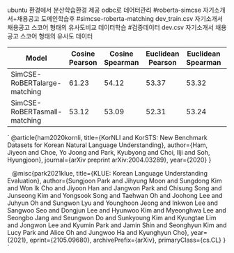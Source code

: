 #
ubuntu 환경에서 분산학습환경 제공 odbc로 데어터관리
#roberta-simcse
자기소개서+채용공고 도메인학습후
#simcse-roberta-matching
dev_train.csv 자기소개서  채용공고 스코어 형태의 유사도비교 데이터학습
#검증데이터 
dev.csv  자기소개서 채용공고 스코어 형태의 유사도 데이터

| Model                      | Cosine Pearson | Cosine Spearman | Euclidean Pearson | Euclidean Spearman | Manhattan Pearson | Manhattan Spearman | Dot Pearson | Dot Spearman |
|----------------------------|----------------|-----------------|-------------------|--------------------|-------------------|--------------------|-------------|--------------|
| SimCSE-RoBERTalarge-matching            | 61.23          | 54.12           | 53.37             | 53.32              | 63.14             | 61.82              | 52.14       | 51.33        |
| SimCSE-RoBERTasmall-matching  | 53.12          | 53.09           | 52.31             | 53.24              | 52.81             | 53.65              | 48.08       | 48.35        |


`
@article{ham2020kornli,
  title={KorNLI and KorSTS: New Benchmark Datasets for Korean Natural Language Understanding},
  author={Ham, Jiyeon and Choe, Yo Joong and Park, Kyubyong and Choi, Ilji and Soh, Hyungjoon},
  journal={arXiv preprint arXiv:2004.03289},
  year={2020}
}

`
`
@misc{park2021klue,
      title={KLUE: Korean Language Understanding Evaluation},
      author={Sungjoon Park and Jihyung Moon and Sungdong Kim and Won Ik Cho and Jiyoon Han and Jangwon Park and Chisung Song and Junseong Kim and Yongsook Song and Taehwan Oh and Joohong Lee and Juhyun Oh and Sungwon Lyu and Younghoon Jeong and Inkwon Lee and Sangwoo Seo and Dongjun Lee and Hyunwoo Kim and Myeonghwa Lee and Seongbo Jang and Seungwon Do and Sunkyoung Kim and Kyungtae Lim and Jongwon Lee and Kyumin Park and Jamin Shin and Seonghyun Kim and Lucy Park and Alice Oh and Jungwoo Ha and Kyunghyun Cho},
      year={2021},
      eprint={2105.09680},
      archivePrefix={arXiv},
      primaryClass={cs.CL}
}
`
